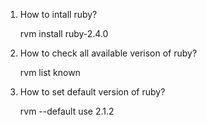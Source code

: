 1. How to intall ruby?
      
      rvm install ruby-2.4.0
2. How to check all available verison of ruby?
      
      rvm list known
      
3. How to set default version of ruby?
      
      rvm --default use 2.1.2
        
      

